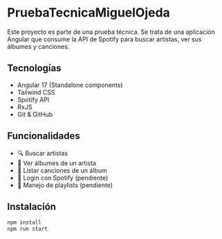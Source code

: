 # PruebaTecnicaMiguelOjeda

Este proyecto es parte de una prueba técnica. Se trata de una aplicación Angular que consume la API de Spotify para buscar artistas, ver sus álbumes y canciones.

## Tecnologías

- Angular 17 (Standalone components)
- Tailwind CSS
- Spotify API
- RxJS
- Git & GitHub

## Funcionalidades

- 🔍 Buscar artistas
- 💽 Ver álbumes de un artista
- 🎵 Listar canciones de un álbum
- 🔐 Login con Spotify (pendiente)
- 📂 Manejo de playlists (pendiente)

## Instalación

```bash
npm install
npm run start